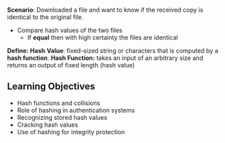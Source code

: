 
**Scenario**: Downloaded a file and want to know if the received copy is identical to the original file.
- Compare hash values of the two files
	- If **equal** then with high certainty the files are identical


**Define:**
**Hash** **Value**: fixed-sized string or characters that is computed by a **hash function**.
**Hash Function:** takes an input of an arbitrary size and returns an output of fixed length (hash value)


**Learning Objectives**
-----------------------------------------
- Hash functions and collisions
- Role of hashing in authentication systems
- Recognizing stored hash values
- Cracking hash values
- Use of hashing for integrity protection


